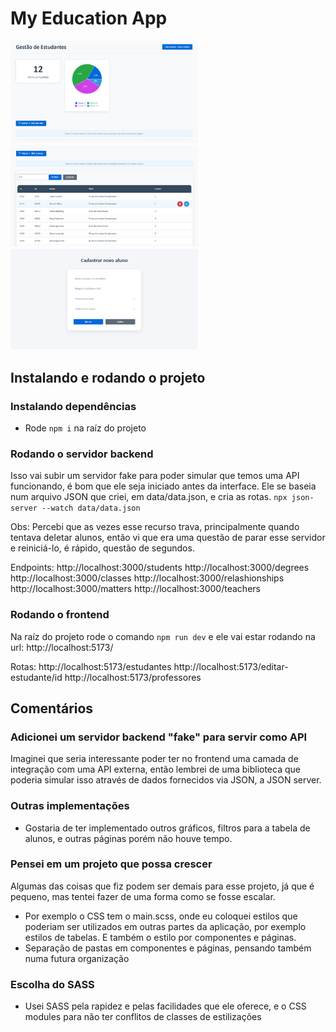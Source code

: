 # My Education App


<img src="print0.png" alt="Tela inicial e dados gerais" width="300">
<img src="print1.png" alt="Tela inicial e tabela de alunos" width="300">
<img src="print2.png" alt="Cadastro de novo aluno" width="300">

## Instalando e rodando o projeto

### Instalando dependências
- Rode ```npm i``` na raíz do projeto

### Rodando o servidor backend
Isso vai subir um servidor fake para poder simular que temos uma API funcionando, é bom que ele seja iniciado antes da interface.
Ele se baseia num arquivo JSON que criei, em data/data.json, e cria as rotas. 
```npx json-server --watch data/data.json```

Obs: Percebi que as vezes esse recurso trava, principalmente quando tentava deletar alunos, então vi que era uma questão de parar
esse servidor e reiniciá-lo, é rápido, questão de segundos.

Endpoints:
http://localhost:3000/students
http://localhost:3000/degrees
http://localhost:3000/classes
http://localhost:3000/relashionships
http://localhost:3000/matters
http://localhost:3000/teachers

### Rodando o frontend
Na raíz do projeto rode o comando ```npm run dev``` e ele vai estar rodando na url: http://localhost:5173/

Rotas:
http://localhost:5173/estudantes
http://localhost:5173/editar-estudante/id
http://localhost:5173/professores


## Comentários

### Adicionei um servidor backend "fake" para servir como API
Imaginei que seria interessante poder ter no frontend uma camada de integração com uma API externa, então lembrei de uma biblioteca que
poderia simular isso através de dados fornecidos via JSON, a JSON server.
### Outras implementações
- Gostaria de ter implementado outros gráficos, filtros para a tabela de alunos, e outras páginas porém não houve tempo.
### Pensei em um projeto que possa crescer
Algumas das coisas que fiz podem ser demais para esse projeto, já que é pequeno, mas tentei fazer de uma forma como se fosse escalar.
- Por exemplo o CSS tem o main.scss, onde eu coloquei estilos que poderiam ser utilizados em outras partes da aplicação, por exemplo estilos de tabelas. E também o estilo por componentes e páginas.
- Separação de pastas em componentes e páginas, pensando também numa futura organização 
### Escolha do SASS
- Usei SASS pela rapidez e pelas facilidades que ele oferece, e o CSS modules para não ter conflitos de classes de estilizações

